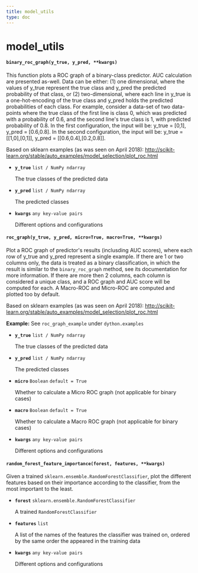 ```yaml
---
title: model_utils
type: doc
---
```


# model_utils

#### `binary_roc_graph(y_true, y_pred, **kwargs)`

This function plots a ROC graph of a binary-class predictor. AUC calculation are presented as-well.
Data can be either: (1) one dimensional, where the values of y_true represent the true class and y_pred the
predicted probability of that class, or (2) two-dimensional, where each line in y_true is a one-hot-encoding
of the true class and y_pred holds the predicted probabilities of each class.
For example, consider a data-set of two data-points where the true class of the first line is class 0, which
was predicted with a probability of 0.6, and the second line's true class is 1, with predicted probability of
0.8. In the first configuration, the input will be: y_true = [0,1], y_pred = [0.6,0.8]. In the second
configuration, the input will be: y_true = [[1,0],[0,1]], y_pred = [[0.6,0.4],[0.2,0.8]].

Based on sklearn examples (as was seen on April 2018):
http://scikit-learn.org/stable/auto_examples/model_selection/plot_roc.html

- **`y_true`** `list / NumPy ndarray`

   The true classes of the predicted data
- **`y_pred`** `list / NumPy ndarray`

   The predicted classes
- **`kwargs`** `any key-value pairs`

   Different options and configurations

#### `roc_graph(y_true, y_pred, micro=True, macro=True, **kwargs)`

Plot a ROC graph of predictor's results (inclusding AUC scores), where each row of y_true and y_pred
represent a single example.
If there are 1 or two columns only, the data is treated as a binary classification, in which
the result is similar to the `binary_roc_graph` method, see its documentation for more information.
If there are more then 2 columns, each column is considered a unique class, and a ROC graph and AUC
score will be computed for each. A Macro-ROC and Micro-ROC are computed and plotted too by default.

Based on sklearn examples (as was seen on April 2018):
http://scikit-learn.org/stable/auto_examples/model_selection/plot_roc.html

**Example:** See `roc_graph_example` under `dython.examples`

- **`y_true`** `list / NumPy ndarray`

   The true classes of the predicted data
- **`y_pred`** `list / NumPy ndarray`

   The predicted classes
- **`micro`** `Boolean` `default = True`

   Whether to calculate a Micro ROC graph (not applicable for binary cases)
- **`macro`** `Boolean` `default = True`

   Whether to calculate a Macro ROC graph (not applicable for binary cases)
- **`kwargs`** `any key-value pairs`

   Different options and configurations

#### `random_forest_feature_importance(forest, features, **kwargs)`

Given a trained `sklearn.ensemble.RandomForestClassifier`, plot the different features based on their
importance according to the classifier, from the most important to the least.

- **`forest`** `sklearn.ensemble.RandomForestClassifier`

   A trained `RandomForestClassifier`
- **`features`** `list`

   A list of the names of the features the classifier was trained on, ordered by the same order the appeared
in the training data
- **`kwargs`** `any key-value pairs`

   Different options and configurations